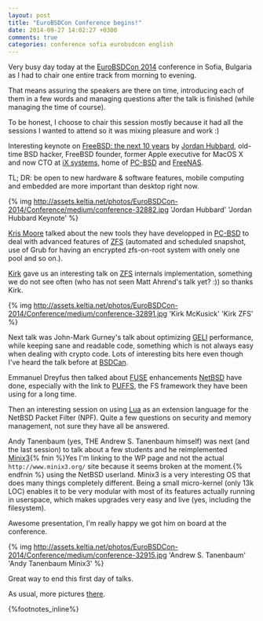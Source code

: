 ```yaml
---
layout: post
title: "EuroBSDCon Conference begins!"
date: 2014-09-27 14:02:27 +0300
comments: true
categories: conference sofia eurobsdcon english
---
```


Very busy day today at the [EuroBSDCon 2014](http://2014.eurobsdcon.org/) conference in Sofia, Bulgaria as I had to chair one entire track from morning to evening.

That means assuring the speakers are there on time, introducing each of them in a few words and managing questions after the talk is finished (while managing the time of course).
<!--more-->
To be honest, I choose to chair this session mostly because it had all the sessions I wanted to attend so it was mixing pleasure and work :)

Interesting keynote on [FreeBSD: the next 10 years](http://2014.eurobsdcon.org/talks-and-schedule/talks/#JordanHubbard) by [Jordan Hubbard](http://en.wikipedia.org/wiki/Jordan_Hubbard), old-time BSD hacker, FreeBSD founder, former Apple executive for MacOS X and now CTO at [iX systems](http://ixsystems.com/), home of [PC-BSD](http://www.pcbsd.org/) and [FreeNAS](htto://www.freenas.org/).

TL; DR: be open to new hardware & software features, mobile computing and embedded are more important than desktop right now.

{% img http://assets.keltia.net/photos/EuroBSDCon-2014/Conference/medium/conference-32882.jpg 'Jordan Hubbard' 'Jordan Hubbard Keynote' %}

[Kris Moore]() talked about the new tools they have developped in [PC-BSD](http://www.pcbsd.org/) to deal with advanced features of [ZFS]() (automated and scheduled snapshot, use of Grub for having an encrypted zfs-on-root system with onely one pool and so on.).

[Kirk](http://mckusick.com/) gave us an interesting talk on [ZFS](http://en.wikipedia.org/wiki/ZFS) internals implementation, something we do not see often (who has not seen Matt Ahrend's talk yet? :)) so thanks Kirk.

{% img http://assets.keltia.net/photos/EuroBSDCon-2014/Conference/medium/conference-32891.jpg 'Kirk McKusick' 'Kirk ZFS' %}

Next talk was John-Mark Gurney's talk about optimizing [GELI](http://en.wikipedia.org/wiki/Geli_(software)) performance, while keeping sane and readable code, something which is not always easy when dealing with crypto code.  Lots of interesting bits here even though I've heard the talk before at [BSDCan](http://bsdcan.org/).

Emmanuel Dreyfus then talked about [FUSE](http://en.wikipedia.org/wiki/FUSE) enhancements [NetBSD](http://www.netbsd.org/) have done, especially with the link to [PUFFS](http://www.netbsd.org/docs/puffs/), the FS framework they have been using for a long time.

Then an interesting session on using [Lua](http://en.wikipedia.org/wiki/Lua_(programming_language)) as an extension language for the NetBSD Packet Filter (NPF).  Quite a few questions on security and memory management, not sure they have all be answered.

 Andy Tanenbaum (yes, THE Andrew S. Tanenbaum himself) was next (and the last session) to talk about a few students and he reimplemented [Minix3](http://en.wikipedia.org/wiki/MINIX#MINIX_3){% fnin %}Yes I'm linking to the WP page and not the actual `http://www.minix3.org/` site because it seems broken at the moment.{% endfnin %} using the NetBSD userland.  Minix3 is a very interesting OS that does many things completely different.  Being a small micro-kernel (only 13k LOC) enables it to be very modular with most of its features actually running in userspace, which makes upgrades very easy and live (yes, including the filesystem).

 Awesome presentation, I'm really happy we got him on board at the conference.

 {% img http://assets.keltia.net/photos/EuroBSDCon-2014/Conference/medium/conference-32915.jpg 'Andrew S. Tanenbaum' 'Andy Tanenbaum Minix3' %}

Great way to end this first day of talks.

As usual, more pictures [there](http://assets.keltia.net/photos/EuroBSDCon-2014/Conference/index.html).

{%footnotes_inline%}

